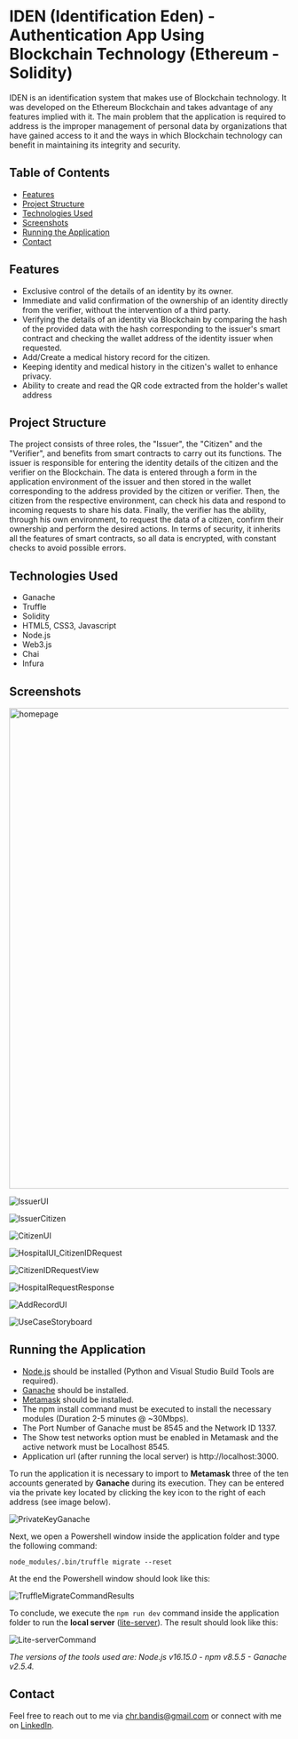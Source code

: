 # IDEN (Identification Eden) - Authentication App Using Blockchain Technology (Ethereum - Solidity)
IDEN is an identification system that makes use of Blockchain technology. It was developed on the Ethereum Blockchain and takes advantage of any features implied with it. The main problem that the application is required to address is the improper management of personal data by organizations that have gained access to it and the ways in which Blockchain technology can benefit in maintaining its integrity and security.

## Table of Contents
- [Features](#features)
- [Project Structure](#project-structure)
- [Technologies Used](#technologies-used)
- [Screenshots](#screenshots)
- [Running the Application](#running-the-application)
- [Contact](#contact)

## Features
- Exclusive control of the details of an identity by its owner.
- Immediate and valid confirmation of the ownership of an identity directly from the verifier, without the intervention of a third party.
- Verifying the details of an identity via Blockchain by comparing the hash of the provided data with the hash corresponding to the issuer's smart contract and checking the wallet address of the identity issuer when requested.
- Add/Create a medical history record for the citizen.
- Keeping identity and medical history in the citizen's wallet to enhance privacy.
- Ability to create and read the QR code extracted from the holder's wallet address

## Project Structure
The project consists of three roles, the "Issuer", the "Citizen" and the "Verifier", and benefits from smart contracts to carry out its functions. The issuer is responsible for entering the identity details of the citizen and the verifier on the Blockchain. The data is entered through a form in the application environment of the issuer and then stored in the wallet corresponding to the address provided by the citizen or verifier. Then, the citizen from the respective environment, can check his data and respond to incoming requests to share his data. Finally, the verifier has the ability, through his own environment, to request the data of a citizen, confirm their ownership and perform the desired actions. In terms of security, it inherits all the features of smart contracts, so all data is encrypted, with constant checks to avoid possible errors.

## Technologies Used
- Ganache
- Truffle
- Solidity
- HTML5, CSS3, Javascript
- Node.js
- Web3.js
- Chai
- Infura

## Screenshots

<img width="865" alt="homepage" src="https://user-images.githubusercontent.com/91207835/203648840-3dc6e79b-9fb7-44b6-b9e1-0379d72fddde.png">

![IssuerUI](https://user-images.githubusercontent.com/91207835/203648754-30e5e1be-f0e6-4062-a9c4-d1495aaf66bd.png)

![IssuerCitizen](https://user-images.githubusercontent.com/91207835/203648921-6edef2a7-522f-4798-bdff-2679cef07f3d.png)

![CitizenUI](https://user-images.githubusercontent.com/91207835/203649006-57b70cd5-ffb9-4b86-9bf4-495cab522ea6.png)

![HospitalUI_CitizenIDRequest](https://user-images.githubusercontent.com/91207835/203649062-cf528df3-e120-4045-992d-1fc6a8cdc3b4.png)

![CitizenIDRequestView](https://user-images.githubusercontent.com/91207835/203649139-8467e964-e106-4ee5-a70e-d995ace1dba7.png)

![HospitalRequestResponse](https://user-images.githubusercontent.com/91207835/203649171-54727c88-de0e-482e-92da-374649c7ae46.png)

![AddRecordUI](https://user-images.githubusercontent.com/91207835/203649297-361364fe-d941-4377-a78c-7bc2388cc709.png)

![UseCaseStoryboard](https://user-images.githubusercontent.com/91207835/203861545-ddd0b306-a031-4770-826c-f083c54d731f.png)

## Running the Application
- [Node.js](https://nodejs.org/en/) should be installed (Python and Visual Studio Build Tools are required).
- [Ganache](https://github.com/trufflesuite/ganache-ui) should be installed.
- [Metamask](https://metamask.io/download/) should be installed.
- The npm install command must be executed to install the necessary modules (Duration 2-5 minutes @ ~30Mbps).
- The Port Number of Ganache must be 8545 and the Network ID 1337.
- The Show test networks option must be enabled in Metamask and the active network must be Localhost 8545.
- Application url (after running the local server) is http://localhost:3000.

To run the application it is necessary to import to **Metamask** three of the ten accounts generated by **Ganache** during its execution. They can be entered via the private key located by clicking the key icon to the right of each address (see image below).

![PrivateKeyGanache](https://user-images.githubusercontent.com/91207835/203859718-b736fc37-38f9-477e-b31b-58828bb6e269.png)

Next, we open a Powershell window inside the application folder and type the following command:
```
node_modules/.bin/truffle migrate --reset
```

At the end the Powershell window should look like this:

![TruffleMigrateCommandResults](https://user-images.githubusercontent.com/91207835/203860095-ca97f6a2-6e7d-4460-a893-8d7aeffc880e.png)

To conclude, we execute the `npm run dev` command inside the application folder to run the **local server** ([lite-server](https://github.com/johnpapa/lite-server)). The result should look like this:

![Lite-serverCommand](https://user-images.githubusercontent.com/91207835/203860364-1613a15d-c379-43c1-b406-3d0946de022f.png)

*The versions of the tools used are: Node.js v16.15.0 - npm v8.5.5 - Ganache v2.5.4.* 

## Contact
Feel free to reach out to me via [chr.bandis@gmail.com](mailto:chr.bandis@gmail.com) or connect with me on [LinkedIn](https://www.linkedin.com/in/chbandis/).
